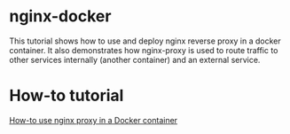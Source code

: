 # nginx-docker
This tutorial shows how to use and deploy nginx reverse proxy in a docker container. It also demonstrates how nginx-proxy is used to route traffic to other services internally (another container) and an external service.

# How-to tutorial
 [How-to use nginx proxy in a Docker container](https://howtosteps.github.io/nginx-docker/site/)
